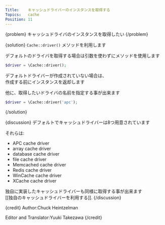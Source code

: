 ```yaml
---
Title:    キャッシュドライバーのインスタンスを取得する
Topics:   cache
Position: 11
---
```


{problem}
キャッシュドライバのインスタンスを取得したい
{/problem}

{solution}
`Cache::driver()` メソッドを利用します

デフォルトのドライバを取得する場合は引数を使わずにメソッドを使用します

```php
$driver = \Cache::driver();
```

デフォルトドライバーが作成されていない場合は、  
作成する前にインスタンスを返却します

他に、取得したいドライバの名前を指定する事が出来ます

```php
$driver = \Cache::driver('apc');
```

{/solution}

{discussion}
デフォルトでキャッシュドライバーは8つ用意されています

それらは:

* APC cache driver
* array cache driver
* database cache driver
* file cache driver
* Memcached cache driver
* Redis cache driver
* WinCache cache driver
* XCache cache driver

独自に実装したキャッシュドライバーも同様に取得する事が出来ます  
[[独自のキャッシュドライバーを利用する]].
{/discussion}

{credit}
Author:Chuck Heintzelman

Editor and Translator:Yuuki Takezawa
{/credit}

